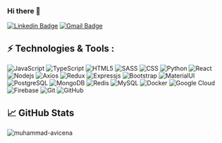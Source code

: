 ### Hi there 👋

<!--
**RPrasetyoB/RPrasetyoB** is a ✨ _special_ ✨ repository because its `README.md` (this file) appears on your GitHub profile.

Here are some ideas to get you started:

- 🔭 I’m currently working on ...
- 🌱 I’m currently learning ...
- 👯 I’m looking to collaborate on ...
- 🤔 I’m looking for help with ...
- 💬 Ask me about ...
- 📫 How to reach me: ...
- 😄 Pronouns: ...
- ⚡ Fun fact: ...
-->
[![Linkedin Badge](https://img.shields.io/badge/-Renaldi_Prasetyo-blue?style=flat-square&logo=Linkedin&logoColor=white&link=https://www.linkedin.com/in/anirudhemmadi/)](https://www.linkedin.com/in/renaldi-prasetyo-basuki/)
[![Gmail Badge](https://img.shields.io/badge/-rpbasuki.dev@gmail.com-c14438?style=flat-square&logo=Gmail&logoColor=white&link=mailto:kanna6501@gmail.com)](mailto:rpbasuki.dev@gmail.com)


## ⚡ Technologies & Tools :
![JavaScript](https://img.shields.io/badge/-JavaScript-black?style=flat-square&logo=javascript)
![TypeScript](https://img.shields.io/badge/-TypeScript-black?style=flat-square&logo=typescript)
![HTML5](https://img.shields.io/badge/-HTML5-E34F26?style=flat-square&logo=html5&logoColor=white)
![SASS](https://img.shields.io/badge/-SASS-black?style=flat-square&logo=sass)
![CSS](https://img.shields.io/badge/-CSS3-1572B6?style=flat-square&logo=css3)
![Python](https://img.shields.io/badge/-Python-black?style=flat-square&logo=Python)
![React](https://img.shields.io/badge/-React-black?style=flat-square&logo=react)
![Nodejs](https://img.shields.io/badge/-Nodejs-greenlight?style=flat-square&logo=Node.js)
![Axios](https://img.shields.io/badge/-Axios-purple?style=flat-square&logo=axios)
![Redux](https://img.shields.io/badge/-Redux-orange?style=flat-square&logo=redux)
![Expressjs](https://img.shields.io/badge/-Expressjs-black?style=flat-square&logo=express)
![Bootstrap](https://img.shields.io/badge/-Bootstrap-563D7C?style=flat-square&logo=bootstrap)
![MaterialUI](https://img.shields.io/badge/-MaterialUI-white?style=flat-square&logo=mui)
![PostgreSQL](https://img.shields.io/badge/-PostgreSQL-white?style=flat-square&logo=postgresql)
![MongoDB](https://img.shields.io/badge/-MongoDB-black?style=flat-square&logo=mongodb)
![Redis](https://img.shields.io/badge/-Redis-black?style=flat-square&logo=Redis)
![MySQL](https://img.shields.io/badge/-MySQL-black?style=flat-square&logo=mysql)
![Docker](https://img.shields.io/badge/-Docker-black?style=flat-square&logo=docker)
![Google Cloud](https://img.shields.io/badge/Google%20Cloud-black?style=flat-square&logo=google-cloud)
![Firebase](https://img.shields.io/badge/-Firebase-181717?style=flat-square&logo=firebase)
![Git](https://img.shields.io/badge/-Git-black?style=flat-square&logo=git)
![GitHub](https://img.shields.io/badge/-GitHub-181717?style=flat-square&logo=github)

## &#x1f4c8; GitHub Stats

<p><img align="left" src="https://github-readme-stats.vercel.app/api/top-langs?username=rprasetyob&show_icons=true&locale=en&layout=compact" alt="muhammad-avicena" /></p>
